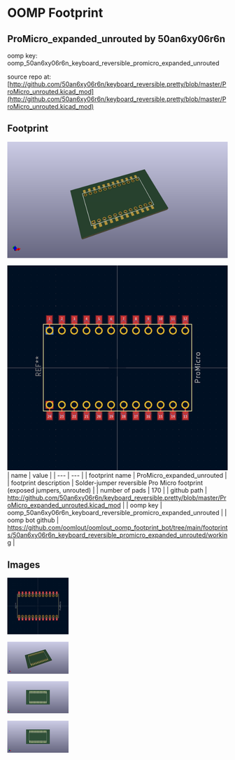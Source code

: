 # OOMP Footprint  
## ProMicro_expanded_unrouted  by 50an6xy06r6n  
  
oomp key: oomp_50an6xy06r6n_keyboard_reversible_promicro_expanded_unrouted  
  
source repo at: [http://github.com/50an6xy06r6n/keyboard_reversible.pretty/blob/master/ProMicro_unrouted.kicad_mod](http://github.com/50an6xy06r6n/keyboard_reversible.pretty/blob/master/ProMicro_unrouted.kicad_mod)  
## Footprint  
  
[![working_kicad_pcb_3d.png](working_kicad_pcb_3d_600.png)](working_kicad_pcb_3d.png)  
  
[![working.png](working_600.png)](working.png)  
| name | value | 
| --- | --- | 
| footprint name | ProMicro_expanded_unrouted | 
| footprint description | Solder-jumper reversible Pro Micro footprint (exposed jumpers, unrouted) | 
| number of pads | 170 | 
| github path | http://github.com/50an6xy06r6n/keyboard_reversible.pretty/blob/master/ProMicro_expanded_unrouted.kicad_mod | 
| oomp key | oomp_50an6xy06r6n_keyboard_reversible_promicro_expanded_unrouted | 
| oomp bot github | https://github.com/oomlout/oomlout_oomp_footprint_bot/tree/main/footprints/50an6xy06r6n_keyboard_reversible_promicro_expanded_unrouted/working | 
## Images  
  
[![working.png](working_140.png)](working.png)  
  
[![working_kicad_pcb_3d.png](working_kicad_pcb_3d_140.png)](working_kicad_pcb_3d.png)  
  
[![working_kicad_pcb_3d_back.png](working_kicad_pcb_3d_back_140.png)](working_kicad_pcb_3d_back.png)  
  
[![working_kicad_pcb_3d_front.png](working_kicad_pcb_3d_front_140.png)](working_kicad_pcb_3d_front.png)  
